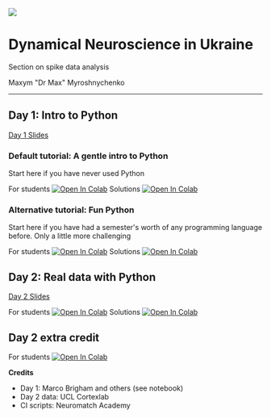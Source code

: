 ![](https://github.com/mmyros/dnu_course/actions/workflows/pytest.yaml/badge.svg)

# Dynamical Neuroscience in Ukraine
Section on spike data analysis

Maxym "Dr Max" Myroshnychenko


------
## Day 1: Intro to Python
[Day 1 Slides](https://github.com/mmyros/dnu_course/blob/master/slides/ukraine_slides.ipynb)
### Default tutorial: A gentle intro to Python
Start here if you have never used Python

For students [![Open In Colab](https://colab.research.google.com/assets/colab-badge.svg)](https://colab.research.google.com/github/mmyros/dnu_course/blob/master/tutorials/D1_Python_Lite/student/W0D1_Tutorial1_Lite.ipynb)
Solutions [![Open In Colab](https://colab.research.google.com/assets/colab-badge.svg)](https://colab.research.google.com/github/mmyros/dnu_course/blob/master/tutorials/D1_Python_Lite/W0D1_Tutorial1_Lite.ipynb)

### Alternative tutorial: Fun Python
Start here if you have had a semester's worth of any programming language before.
Only a little more challenging

For students [![Open In Colab](https://colab.research.google.com/assets/colab-badge.svg)](https://colab.research.google.com/github/NeuromatchAcademy/course-content/blob/master/tutorials/W0D1_PythonWorkshop1/student/W0D1_Tutorial1.ipynb) 
Solutions [![Open In Colab](https://colab.research.google.com/assets/colab-badge.svg)](https://colab.research.google.com/github/NeuromatchAcademy/course-content/blob/master/tutorials/W0D1_PythonWorkshop1/W0D1_Tutorial1.ipynb) 

## Day 2: Real data with Python
[Day 2 Slides](https://github.com/mmyros/dnu_course/blob/master/slides/ukraine_slides_2.ipynb)

For students [![Open In Colab](https://colab.research.google.com/assets/colab-badge.svg)](https://colab.research.google.com/github/mmyros/dnu_course/blob/master/tutorials/D2_Spikes/student/spikes_tutorial.ipynb) 
Solutions [![Open In Colab](https://colab.research.google.com/assets/colab-badge.svg)](https://colab.research.google.com/github/mmyros/dnu_course/blob/master/tutorials/D2_Spikes/spikes_tutorial.ipynb)

## Day 2 extra credit
For students [![Open In Colab](https://colab.research.google.com/assets/colab-badge.svg)](https://colab.research.google.com/github/mmyros/dnu_course/blob/master/tutorials/D2_Spikes/spikes_extra_credit.ipynb) 

**Credits** 
- Day 1: Marco Brigham and others (see notebook)
- Day 2 data: UCL Cortexlab 
- CI scripts: Neuromatch Academy  

